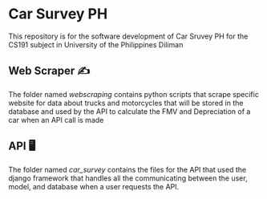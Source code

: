 # Car Survey PH
This repository is for the software development of Car Sruvey PH for the CS191 subject in University of the Philippines Diliman

## Web Scraper :writing_hand:
The folder named *webscraping* contains python scripts that scrape specific website for data about trucks and motorcycles
that will be stored in the database and used by the API to calculate the FMV and Depreciation of a car when an API call is made

## API :desktop_computer:
The folder named *car_survey* contains the files for the API that used the django framework that handles all the communicating between the user, model, and database when a user requests the API.